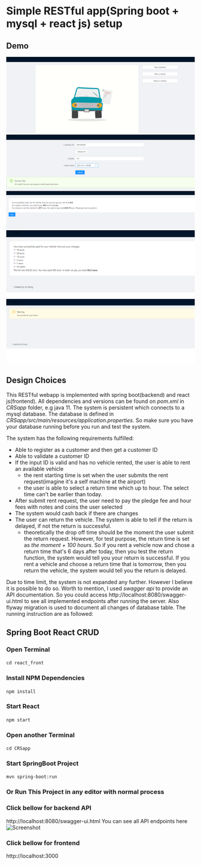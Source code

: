 # Simple RESTful app(Spring boot + mysql + react js) setup
## Demo
![Screenshot](Capture1.PNG)
![Screenshot](Capture2.PNG)
![Screenshot](Capture4.PNG)
![Screenshot](Capture3.PNG)
![Screenshot](Capture5.PNG)

## Design Choices
This RESTful webapp is implemented with spring boot(backend)
and react js(frontend). All dependencies and versions can be 
found on _pom.xml_ in _CRSapp_ folder, e.g java 11. The system is persistent which
connects to a mysql database. The database is defined
in _CRSapp/src/main/resources/application.properties_. So make sure
you have your database running before you run and test the system.

The system has the following requirements fulfilled:
* Able to register as a customer and then get a customer ID
* Able to validate a customer ID
* If the input ID is valid and has no vehicle rented, the user
is able to rent an available vehicle
  * the rent starting time is set when the user submits the rent
    request(imagine it's a self machine at the airport)
  * the user is able to select a return time which up to hour. 
    The select time can't be earlier than today.
* After submit rent request, the user need to pay the pledge fee
and hour fees with notes and coins the user selected
* The system would cash back if there are changes
* The user can return the vehicle. The system is able to tell
if the return is delayed, if not the return is successful.
  * theoretically the drop off time should be the moment the user
    submit the return request. However, for test purpose, the return
    time is set as _the moment + 100 hours_. So if you rent a vehicle now
    and chose a return time that's 6 days after today, then you test the return 
    function, the system would tell you your return is successful.
    If you rent a vehicle and choose a return time that is tomorrow, then 
    you return the vehicle, the system would tell you the return is delayed.
    
Due to time limit, the system is not expanded any further. However I believe it 
is possible to do so. Worth to mention, I used _swagger api_ to provide an API
documentation. So you could access http://localhost:8080/swagger-ui.html to see
all implemented endpoints after running the server. Also flyway migration is used
to document all changes of database table.
The running instruction are as followed:
## Spring Boot React CRUD
### Open Terminal
```cd react_front```
### Install NPM Dependencies 
```npm install```
### Start React 
```npm start```


### Open another Terminal
```cd CRSapp```
### Start SpringBoot Project 
```mvn spring-boot:run```
### Or Run This Project in any editor with normal process 

### Click bellow for backend API
http://localhost:8080/swagger-ui.html
You can see all API endpoints here
![Screenshot](Capture6.PNG)

### Click bellow for frontend
http://localhost:3000
